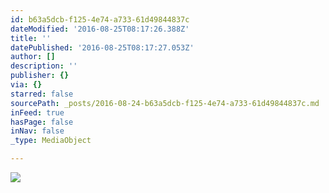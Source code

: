 ```yaml
---
id: b63a5dcb-f125-4e74-a733-61d49844837c
dateModified: '2016-08-25T08:17:26.388Z'
title: ''
datePublished: '2016-08-25T08:17:27.053Z'
author: []
description: ''
publisher: {}
via: {}
starred: false
sourcePath: _posts/2016-08-24-b63a5dcb-f125-4e74-a733-61d49844837c.md
inFeed: true
hasPage: false
inNav: false
_type: MediaObject

---
```

![](https://the-grid-user-content.s3-us-west-2.amazonaws.com/cf2679f8-15b0-4429-95a9-1dc073a4d4b9.jpg)